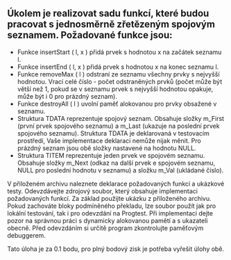 ## Úkolem je realizovat sadu funkcí, které budou pracovat s jednosměrně zřetězeným spojovým seznamem. Požadované funkce jsou:

- Funkce insertStart ( l, x ) přidá prvek s hodnotou x na začátek seznamu l.
- Funkce insertEnd ( l, x ) přidá prvek s hodnotou x na konec seznamu l.
- Funkce removeMax ( l ) odstraní ze seznamu všechny prvky s nejvyšší hodnotou. Vrací celé číslo - počet odstraněných prvků (počet může být větší než 1, pokud se v seznamu prvek s nejvyšší hodnotou opakuje, může být i 0 pro prázdný seznam).
- Funkce destroyAll ( l ) uvolní paměť alokovanou pro prvky obsažené v seznamu.
- Struktura TDATA reprezentuje spojový seznam. Obsahuje složky m_First (první prvek spojového seznamu) a m_Last (ukazuje na poslední prvek spojového seznamu). Struktura TDATA je deklarovaná v testovacím prostředí, Vaše implementace deklaraci nemůže nijak měnit. Pro prázdný seznam jsou obě složky nastavené na hodnotu NULL.
- Struktura TITEM reprezentuje jeden prvek ve spojovém seznamu. Obsahuje složky m_Next (odkaz na další prvek e spojovém seznamu, NULL pro poslední hodnotu v seznamu) a složku m_Val (ukládané číslo).

V přiloženém archivu naleznete deklarace požadovaných funkcí a ukázkové testy. Odevzdávejte zdrojový soubor, který obsahuje implementaci požadovaných funkcí. Za základ použijte ukázku z přiloženého archivu. Pokud zachováte bloky podmíněného překladu, lze soubor použít jak pro lokální testování, tak i pro odevzdání na Progtest. Při implementaci dejte pozor na správnou práci s dynamicky alokovanou pamětí a s ukazateli obecně. Před odevzdáním si určitě program zkontrolujte paměťovým debuggerem.

Tato úloha je za 0.1 bodu, pro plný bodový zisk je potřeba vyřešit úlohy obě.
